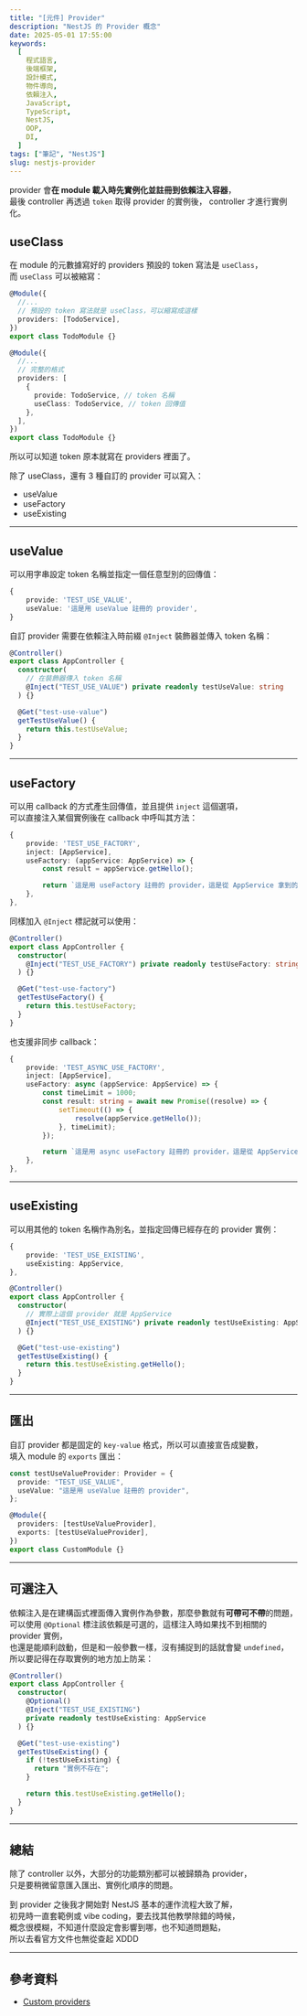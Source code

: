 ```yaml
---
title: "[元件] Provider"
description: "NestJS 的 Provider 概念"
date: 2025-05-01 17:55:00
keywords:
  [
    程式語言,
    後端框架,
    設計模式,
    物件導向,
    依賴注入,
    JavaScript,
    TypeScript,
    NestJS,
    OOP,
    DI,
  ]
tags: ["筆記", "NestJS"]
slug: nestjs-provider
---
```


provider 會**在 module 載入時先實例化並註冊到依賴注入容器**，  
最後 controller 再透過 `token` 取得 provider 的實例後， controller 才進行實例化。

## useClass

在 module 的元數據寫好的 providers 預設的 token 寫法是 `useClass`，  
而 `useClass` 可以被縮寫：

```ts
@Module({
  //...
  // 預設的 token 寫法就是 useClass，可以縮寫成這樣
  providers: [TodoService],
})
export class TodoModule {}

@Module({
  //...
  // 完整的格式
  providers: [
    {
      provide: TodoService, // token 名稱
      useClass: TodoService, // token 回傳值
    },
  ],
})
export class TodoModule {}
```

所以可以知道 token 原本就寫在 providers 裡面了。

除了 useClass，還有 3 種自訂的 provider 可以寫入：

- useValue
- useFactory
- useExisting

---

## useValue

可以用字串設定 token 名稱並指定一個任意型別的回傳值：

```ts
{
	provide: 'TEST_USE_VALUE',
	useValue: '這是用 useValue 註冊的 provider',
}
```

自訂 provider 需要在依賴注入時前綴 `@Inject` 裝飾器並傳入 token 名稱：

```ts
@Controller()
export class AppController {
  constructor(
    // 在裝飾器傳入 token 名稱
    @Inject("TEST_USE_VALUE") private readonly testUseValue: string
  ) {}

  @Get("test-use-value")
  getTestUseValue() {
    return this.testUseValue;
  }
}
```

---

## useFactory

可以用 callback 的方式產生回傳值，並且提供 `inject` 這個選項，  
可以直接注入某個實例後在 callback 中呼叫其方法：

```ts
{
	provide: 'TEST_USE_FACTORY',
	inject: [AppService],
	useFactory: (appService: AppService) => {
		const result = appService.getHello();

		return `這是用 useFactory 註冊的 provider，這是從 AppService 拿到的資料 ${result}`;
	},
},
```

同樣加入 `@Inject` 標記就可以使用：

```ts
@Controller()
export class AppController {
  constructor(
    @Inject("TEST_USE_FACTORY") private readonly testUseFactory: string
  ) {}

  @Get("test-use-factory")
  getTestUseFactory() {
    return this.testUseFactory;
  }
}
```

也支援非同步 callback：

```ts
{
	provide: 'TEST_ASYNC_USE_FACTORY',
	inject: [AppService],
	useFactory: async (appService: AppService) => {
		const timeLimit = 1000;
		const result: string = await new Promise((resolve) => {
			setTimeout(() => {
				resolve(appService.getHello());
			}, timeLimit);
		});

		return `這是用 async useFactory 註冊的 provider，這是從 AppService 拿到的資料 ${result}，耗時 ${timeLimit} 毫秒`;
	},
},
```

---

## useExisting

可以用其他的 token 名稱作為別名，並指定回傳已經存在的 provider 實例：

```ts
{
	provide: 'TEST_USE_EXISTING',
	useExisting: AppService,
},
```

```ts
@Controller()
export class AppController {
  constructor(
    // 實際上這個 provider 就是 AppService
    @Inject("TEST_USE_EXISTING") private readonly testUseExisting: AppService
  ) {}

  @Get("test-use-existing")
  getTestUseExisting() {
    return this.testUseExisting.getHello();
  }
}
```

---

## 匯出

自訂 provider 都是固定的 `key-value` 格式，所以可以直接宣告成變數，  
填入 module 的 `exports` 匯出：

```ts
const testUseValueProvider: Provider = {
  provide: "TEST_USE_VALUE",
  useValue: "這是用 useValue 註冊的 provider",
};

@Module({
  providers: [testUseValueProvider],
  exports: [testUseValueProvider],
})
export class CustomModule {}
```

---

## 可選注入

依賴注入是在建構函式裡面傳入實例作為參數，那麼參數就有**可帶可不帶**的問題，  
可以使用 `@Optional` 標注該依賴是可選的，這樣注入時如果找不到相關的 provider 實例，  
也還是能順利啟動，但是和一般參數一樣，沒有捕捉到的話就會變 `undefined`，  
所以要記得在存取實例的地方加上防呆：

```ts
@Controller()
export class AppController {
  constructor(
    @Optional()
    @Inject("TEST_USE_EXISTING")
    private readonly testUseExisting: AppService
  ) {}

  @Get("test-use-existing")
  getTestUseExisting() {
    if (!testUseExisting) {
      return "實例不存在";
    }

    return this.testUseExisting.getHello();
  }
}
```

---

## 總結

除了 controller 以外，大部分的功能類別都可以被歸類為 provider，  
只是要稍微留意匯入匯出、實例化順序的問題。

到 provider 之後我才開始對 NestJS 基本的運作流程大致了解，  
初見時一直套範例或 vibe coding，要去找其他教學除錯的時候，  
概念很模糊，不知道什麼設定會影響到哪，也不知道問題點，  
所以去看官方文件也無從查起 XDDD

---

## 參考資料

- [Custom providers](https://docs.nestjs.com/fundamentals/custom-providers#custom-providers-1)
